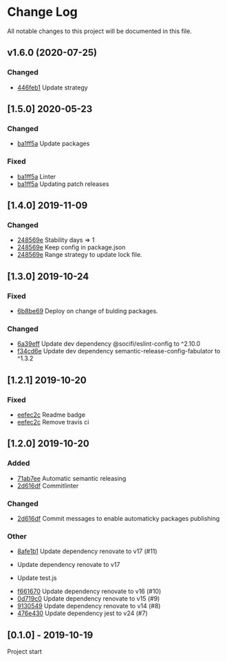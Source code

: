 # Change Log
All notable changes to this project will be documented in this file.

## v1.6.0 (2020-07-25)
### Changed
- [446feb1](https://github.com/fabulator/renovate-config-fabulator/commit/446feb15d057e69ca26ba8a7b7db348f8fb03b1b) Update strategy

## [1.5.0] 2020-05-23
### Changed
- [ba1ff5a](https://github.com/fabulator/renovate-config-fabulator/commit/ba1ff5a0c80484f0f158a9949f02d364bb2a4536) Update packages

### Fixed
- [ba1ff5a](https://github.com/fabulator/renovate-config-fabulator/commit/ba1ff5a0c80484f0f158a9949f02d364bb2a4536) Linter
- [ba1ff5a](https://github.com/fabulator/renovate-config-fabulator/commit/ba1ff5a0c80484f0f158a9949f02d364bb2a4536) Updating patch releases

## [1.4.0] 2019-11-09
### Changed
- [248569e](https://github.com/fabulator/renovate-config-fabulator/commit/248569e61fa37b14541d27c0479ead6cc8ab8e6f) Stability days => 1
- [248569e](https://github.com/fabulator/renovate-config-fabulator/commit/248569e61fa37b14541d27c0479ead6cc8ab8e6f) Keep config in package.json
- [248569e](https://github.com/fabulator/renovate-config-fabulator/commit/248569e61fa37b14541d27c0479ead6cc8ab8e6f) Range strategy to update lock file.

## [1.3.0] 2019-10-24
### Fixed
- [6b8be69](https://github.com/fabulator/renovate-config-fabulator/commit/6b8be6905ced8569873e2566d343acef23a22a8e) Deploy on change of bulding packages.

### Changed
- [6a39eff](https://github.com/fabulator/renovate-config-fabulator/commit/6a39eff82f6ca43dd6fda7883afd1b91f4afd710) Update dev dependency @socifi/eslint-config to ^2.10.0 
- [f34cd6e](https://github.com/fabulator/renovate-config-fabulator/commit/f34cd6e51011bcfc3c72d86d0d183baab11305b9) Update dev dependency semantic-release-config-fabulator to ^1.3.2 

## [1.2.1] 2019-10-20
### Fixed
- [eefec2c](git+https://github.com/fabulator/renovate-config-fabulator/commit/eefec2c87ad4f70015e34ae85431fcf9820f3edc) Readme badge
- [eefec2c](git+https://github.com/fabulator/renovate-config-fabulator/commit/eefec2c87ad4f70015e34ae85431fcf9820f3edc) Remove travis ci

## [1.2.0] 2019-10-20
### Added
- [71ab7ee](git+https://github.com/fabulator/renovate-config-fabulator/commit/71ab7ee3c8a3022ced9e7ce68c37da2ca3e606b8) Automatic semantic releasing
- [2d616df](git+https://github.com/fabulator/renovate-config-fabulator/commit/2d616dfb42c6af0430841c6d8f40d7ec3b30f382) Commitlinter

### Changed
- [2d616df](git+https://github.com/fabulator/renovate-config-fabulator/commit/2d616dfb42c6af0430841c6d8f40d7ec3b30f382) Commit messages to enable automaticky packages publishing

### Other
- [8afe1b1](git+https://github.com/fabulator/renovate-config-fabulator/commit/8afe1b18e90b7169f8f780263d2eb891ce77c795) Update dependency renovate to v17 (#11)

* Update dependency renovate to v17

* Update test.js
- [f661670](git+https://github.com/fabulator/renovate-config-fabulator/commit/f661670fe4cc2e14fbcd8feb981c09f56fae5f27) Update dependency renovate to v16 (#10)
- [0d719c0](git+https://github.com/fabulator/renovate-config-fabulator/commit/0d719c04030e919074119059f6f24040cb6c432f) Update dependency renovate to v15 (#9)
- [9130549](git+https://github.com/fabulator/renovate-config-fabulator/commit/9130549489d3d6424cf6c565df982767fef4eb09) Update dependency renovate to v14 (#8)
- [476e430](git+https://github.com/fabulator/renovate-config-fabulator/commit/476e43050ed68703a80dd122324e5d27702dea4b) Update dependency jest to v24 (#7)

## [0.1.0] - 2019-10-19
Project start
